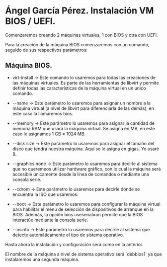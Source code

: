 # Ángel García Pérez. Instalación VM BIOS / UEFI.

Comenzaremos creando 2 máquinas virtuales, 1 con BIOS y otra 
con UEFI.

Para la creación de la máquina BIOS comenzaremos con un 
comando, seguido de sus respectivos parámetros:

## Máquina BIOS.

- virt-install -> Este comando lo usaremos para todas las 
creaciones de las máquinas virtuales. Es parte de las 
herramientas de libvirt y permite definir todas las 
características de la máquina virtual en un único comando.

- --name -> Este parámetro lo usaremos para asignar un nombre 
a la máquina virtual (a nivel de libvirt para diferenciarla 
de las demás), en este caso la llamaremos bios.

- --memory -> Este parámetro lo usaremos para asignar la 
cantidad de memoria RAM que usará la máquina virtual. Se 
asigna en MB, en este caso le asignamos 1 GB = 1024 MB.

- --disk size -> Este parámetro lo usaremos para asignar el 
tamaño del disco que tendrá nuestra máquina. Aquí se le asigna 
en gigas. Yo usaré 8.

- --graphics none -> Este parámetro lo usaremos para decirle 
al sistema que no queremeos utilizar hardware gráfico, con lo 
cual la máquina será accesible únicamente desde la línea de 
comandos o mediante una consola serie.

- --cdrom -> Este parámetro lo usaremos para decirle donde se 
encuentra la ISO que usaremos.

- --boot -> Este parámetro lo usaremos para configurar la 
máquina virtual para habilitar el menú de selección de 
dispositivos de arranque en la BIOS. Además, la opción 
bios.useserial=on permite que la BIOS interactúe mediante la 
consola serie.

- --osinfo -> Este parámetro lo usaremos para decirle al 
sistema que detecte automáticamente el tipo de sistema 
operativo.


Hasta ahora la instalación y configuración será como en la 
anterior. 

El nombre de la máquina a nivel de sistema operativo será 
´debbios1´ ya que instalaremos una segunda máquina.

